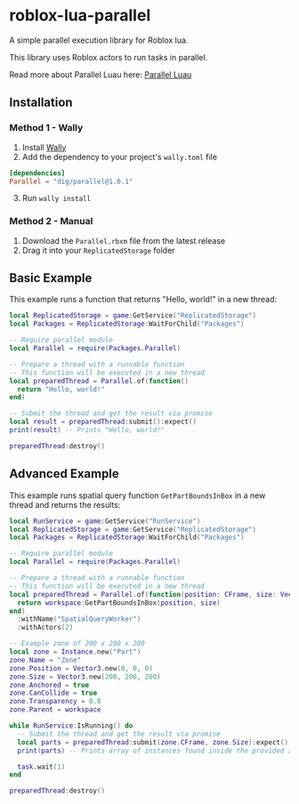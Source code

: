 # roblox-lua-parallel

A simple parallel execution library for Roblox lua. 

This library uses Roblox actors to run tasks in parallel.

Read more about Parallel Luau here: [Parallel Luau](https://create.roblox.com/docs/scripting/multithreading)

## Installation

### Method 1 - Wally
1. Install [Wally](https://wally.run/install)
2. Add the dependency to your project's `wally.toml` file
```toml
[dependencies]
Parallel = "dig/parallel@1.0.1"
```
3. Run `wally install`

### Method 2 - Manual
1. Download the `Parallel.rbxm` file from the latest release
2. Drag it into your `ReplicatedStorage` folder

## Basic Example
This example runs a function that returns "Hello, world!" in a new thread:
```lua
local ReplicatedStorage = game:GetService("ReplicatedStorage")
local Packages = ReplicatedStorage:WaitForChild("Packages")

-- Require parallel module
local Parallel = require(Packages.Parallel)

-- Prepare a thread with a runnable function
-- This function will be executed in a new thread
local preparedThread = Parallel.of(function()
  return "Hello, world!"
end)

-- Submit the thread and get the result via promise
local result = preparedThread:submit():expect()
print(result) -- Prints "Hello, world!"

preparedThread:destroy()
```

## Advanced Example
This example runs spatial query function `GetPartBoundsInBox` in a new thread and returns the results:
```lua
local RunService = game:GetService("RunService")
local ReplicatedStorage = game:GetService("ReplicatedStorage")
local Packages = ReplicatedStorage:WaitForChild("Packages")

-- Require parallel module
local Parallel = require(Packages.Parallel)

-- Prepare a thread with a runnable function
-- This function will be executed in a new thread
local preparedThread = Parallel.of(function(position: CFrame, size: Vector3)
  return workspace:GetPartBoundsInBox(position, size)
end)
  :withName("SpatialQueryWorker")
  :withActors(2)

-- Example zone of 200 x 200 x 200
local zone = Instance.new("Part")
zone.Name = "Zone"
zone.Position = Vector3.new(0, 0, 0)
zone.Size = Vector3.new(200, 200, 200)
zone.Anchored = true
zone.CanCollide = true
zone.Transparency = 0.8
zone.Parent = workspace

while RunService:IsRunning() do
  -- Submit the thread and get the result via promise
  local parts = preparedThread:submit(zone.CFrame, zone.Size):expect()
  print(parts) -- Prints array of instances found inside the provided zone

  task.wait(1)
end

preparedThread:destroy()
```

